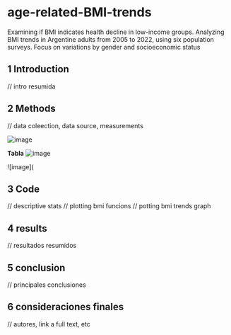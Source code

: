# age-related-BMI-trends
Examining if BMI indicates health decline in low-income groups. Analyzing BMI trends in Argentine adults from 2005 to 2022, using six population surveys. Focus on variations by gender and socioeconomic status


## 1 Introduction
// intro resumida 

## 2 Methods
// data coleection, data source, measurements


![image](https://github.com/steffstaurini/age-related-BMI-trends/assets/99434841/b2cc9f73-4d07-4247-81fd-c0f8a8a73f85)


**Tabla**
![image](https://github.com/steffstaurini/age-related-BMI-trends/assets/99434841/55caddce-cd8f-45d2-99c7-570dee50f901)


![image](


## 3 Code
// descriptive stats
// plotting bmi funcions
// potting bmi trends graph 

## 4 results
// resultados resumidos

## 5 conclusion
// principales conclusiones

## 6 consideraciones finales
// autores, link a full text, etc
